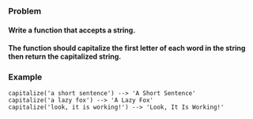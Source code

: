 ### Problem

#### Write a function that accepts a string.
#### The function should capitalize the first letter of each word in the string then return the capitalized string.

### Example
```
capitalize('a short sentence') --> 'A Short Sentence'
capitalize('a lazy fox') --> 'A Lazy Fox'
capitalize('look, it is working!') --> 'Look, It Is Working!'
```
